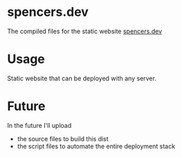 # spencers.dev

The compiled files for the static website [spencers.dev](https://spencers.dev/)

# Usage

Static website that can be deployed with any server.

# Future

In the future I'll upload
* the source files to build this dist
* the script files to automate the entire deployment stack